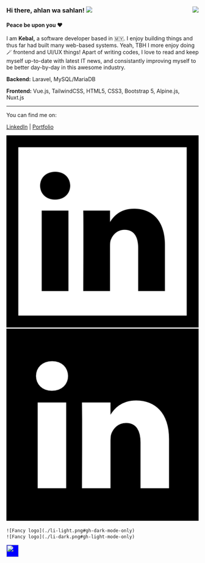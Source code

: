 ### Hi there, ahlan wa sahlan! <img src="https://github.com/miqbalhakim/miqbalhakim/blob/master/wave.gif" width="30px"> <img align="right" src="https://visitor-badge.laobi.icu/badge?page_id=miqbalhakim.miqbalhakim">

#### Peace be upon you ❤️

I am **Kebal,** a software developer based in 🇲🇾. I enjoy building things and thus far had built many web-based systems. Yeah, TBH I more enjoy doing 🪄 frontend and UI/UX things! Apart of writing codes, I love to read and keep myself up-to-date with latest IT news, and consistantly improving myself to be better day-by-day in this awesome industry. 


**Backend:** Laravel, MySQL/MariaDB

**Frontend:** Vue.js, TailwindCSS, HTML5, CSS3, Bootstrap 5, Alpine.js, Nuxt.js

<!-- **Just Learn the Basic:** Nuxt.js, Flutter 🙇🏻‍♂️ -->

<!-- Looking forward to deep learn in Flutter, and AWS 🤔 -->

___

You can find me on:

<a href="https://www.linkedin.com/in/miqbalhakim05">LinkedIn</a>&nbsp;|&nbsp;<a href="https://kebal.xyz">Portfolio</a>&nbsp;

![Fancy logo](./li-light.png#gh-dark-mode-only)
![Fancy logo](./li-dark.png#gh-light-mode-only)

```
![Fancy logo](./li-light.png#gh-dark-mode-only)
![Fancy logo](./li-dark.png#gh-light-mode-only)
```

<img src="https://github.com/FortAwesome/Font-Awesome/blob/6.x/svgs/brands/linkedin.svg" fill="blue" style="background-color:blue" width="32" height="32">
